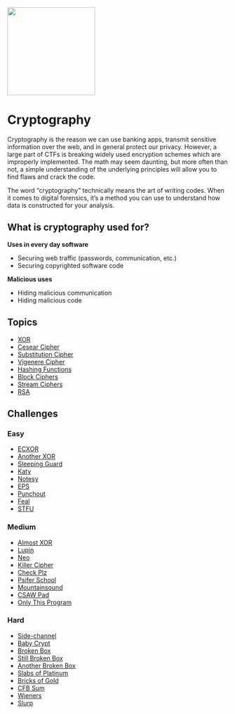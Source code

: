 <img class="no-zoom pull-right" width="200px" src="/images/cryptography.png">

# Cryptography

Cryptography is the reason we can use banking apps, transmit sensitive information over the web, and in general protect our privacy. However, a large part of CTFs is breaking widely used encryption schemes which are improperly implemented. The math may seem daunting, but more often than not, a simple understanding of the underlying principles will allow you to find flaws and crack the code.

The word “cryptography” technically means the art of writing codes. When it comes to digital forensics, it’s a method you can use to understand how data is constructed for your analysis.

## What is cryptography used for?
**Uses in every day software**
- Securing web traffic (passwords, communication, etc.)
- Securing copyrighted software code

**Malicious uses**
- Hiding malicious communication
- Hiding malicious code

## Topics
 * [XOR](/cryptography/what-is-xor/)
 * [Cesear Cipher](/cryptography/what-is-caesar-cipher-rot-13/)
 * [Substitution Cipher](/cryptography/what-is-a-substitution-cipher/)
 * [Vigenere Cipher](/cryptography/what-is-a-vigenere-cipher/)
 * [Hashing Functions](/cryptography/what-are-hashing-functions/)
 * [Block Ciphers](/cryptography/what-are-block-ciphers/)
 * [Stream Ciphers](/cryptography/what-are-stream-ciphers/)
 * [RSA](/cryptography/what-is-rsa/)

## Challenges

### Easy

- [ECXOR](/challenges/2017/crypto/ecxor/)
- [Another XOR](/challenges/2017/crypto/another_xor/)
- [Sleeping Guard](/challenges/2016/crypto/Sleeping_Guard/)
- [Katy](/challenges/2016/crypto/katy/)
- [Notesy](/challenges/2015/crypto/notesy/)
- [EPS](/challenges/2015/crypto/eps/)
- [Punchout](/challenges/2015/crypto/punchout/)
- [Feal](/challenges/2014/crypto/feal/)
- [STFU](/challenges/2013/Crypto/stfu/)

### Medium

- [Almost XOR](/challenges/2017/crypto/almost_xor/)
- [Lupin](/challenges/2017/crypto/Lupin/)
- [Neo](/challenges/2016/crypto/Neo/)
- [Killer Cipher](/challenges/2016/crypto/Killer_cipher/)
- [Check Plz](/challenges/2015/crypto/check-plz/)
- [Psifer School](/challenges/2014/crypto/psifer_school/)
- [Mountainsound](/challenges/2014/crypto/mountainsound_-_Stortz/)
- [CSAW Pad](/challenges/2013/Crypto/CSAWpad/)
- [Only This Program](/challenges/2013/Crypto/onlythisprogram/)

### Hard

- [Side-channel](/challenges/2017/crypto/Side-channel/)
- [Baby Crypt](/challenges/2017/crypto/baby_crypt/)
- [Broken Box](/challenges/2016/crypto/Broken_Box/)
- [Still Broken Box](/challenges/2016/crypto/Still_Broken_Box/)
- [Another Broken Box](/challenges/2016/crypto/Another_Broken_Box/)
- [Slabs of Platinum](/challenges/2015/crypto/slabs-of-platinum/)
- [Bricks of Gold](/challenges/2015/crypto/bricks_of_gold/)
- [CFB Sum](/challenges/2014/crypto/cfbsum/)
- [Wieners](/challenges/2014/crypto/Wieners_-_Antoniewicz/)
- [Slurp](/challenges/2013/Crypto/slurp/)